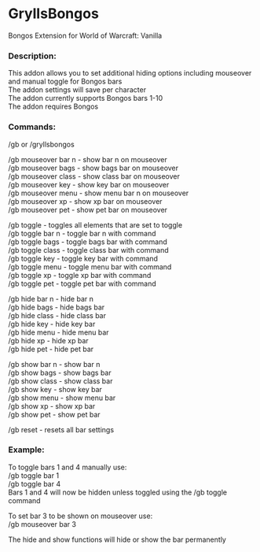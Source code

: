 # GryllsBongos
Bongos Extension for World of Warcraft: Vanilla 

### Description:<br>
This addon allows you to set additional hiding options including mouseover and manual toggle for Bongos bars<br>
The addon settings will save per character<br>
The addon currently supports Bongos bars 1-10<br>
The addon requires Bongos<br>

### Commands:<br>
/gb or /gryllsbongos

/gb mouseover bar n - show bar n on mouseover<br>
/gb mouseover bags - show bags bar on mouseover<br>
/gb mouseover class - show class bar on mouseover<br>
/gb mouseover key - show key bar on mouseover<br>
/gb mouseover menu - show menu bar n on mouseover<br>
/gb mouseover xp - show xp bar on mouseover<br>
/gb mouseover pet - show pet bar on mouseover<br>

/gb toggle - toggles all elements that are set to toggle<br>
/gb toggle bar n - toggle bar n with command<br>
/gb toggle bags - toggle bags bar with command<br>
/gb toggle class - toggle class bar with command<br>
/gb toggle key - toggle key bar with command<br>
/gb toggle menu - toggle menu bar with command<br>
/gb toggle xp - toggle xp bar with command<br>
/gb toggle pet - toggle pet bar with command<br>

/gb hide bar n - hide bar n<br>
/gb hide bags - hide bags bar<br>
/gb hide class - hide class bar<br>
/gb hide key - hide key bar<br>
/gb hide menu - hide menu bar<br>
/gb hide xp - hide xp bar<br>
/gb hide pet - hide pet bar<br>

/gb show bar n - show bar n<br>
/gb show bags - show bags bar<br>
/gb show class - show class bar<br>
/gb show key - show key bar<br>
/gb show menu - show menu bar<br>
/gb show xp - show xp bar<br>
/gb show pet - show pet bar<br>

/gb reset - resets all bar settings<br>

### Example:<br>
To toggle bars 1 and 4 manually use:<br>
/gb toggle bar 1<br>
/gb toggle bar 4<br>
Bars 1 and 4 will now be hidden unless toggled using the /gb toggle command

To set bar 3 to be shown on mouseover use:<br>
/gb mouseover bar 3

The hide and show functions will hide or show the bar permanently
